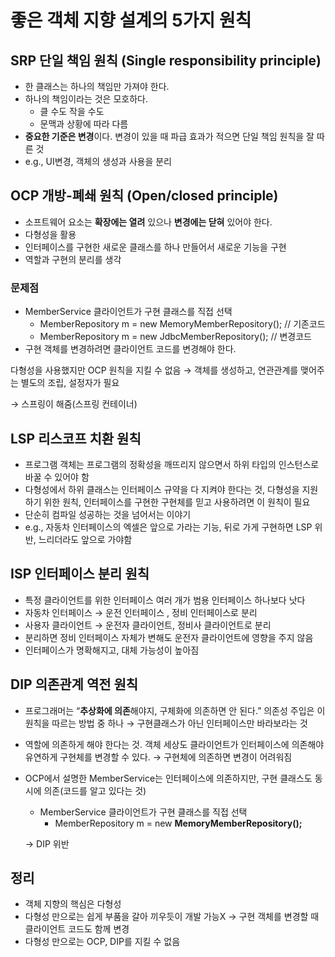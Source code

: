 # 좋은 객체 지향 설계의 5가지 원칙

## SRP 단일 책임 원칙 (Single responsibility principle)

- 한 클래스는 하나의 책임만 가져야 한다.
- 하나의 책임이라는 것은 모호하다.
    - 클 수도 작을 수도
    - 문맥과 상황에 따라 다름
- **중요한 기준은 변경**이다. 변경이 있을 때 파급 효과가 적으면 단일 책임 원칙을 잘 따른 것
- e.g., UI변경, 객체의 생성과 사용을 분리

## OCP 개방-폐쇄 원칙 (Open/closed principle)

- 소프트웨어 요소는 **확장에는 열려** 있으나 **변경에는 닫혀** 있어야 한다.
- 다형성을 활용
- 인터페이스를 구현한 새로운 클래스를 하나 만들어서 새로운 기능을 구현
- 역할과 구현의 분리를 생각

### 문제점

- MemberService 클라이언트가 구현 클래스를 직접 선택
    - MemberRepository m = new MemoryMemberRepository(); // 기존코드
    - MemberRepository m = new JdbcMemberRepository(); // 변경코드
- 구현 객체를 변경하려면 클라이언트 코드를 변경해야 한다.

다형성을 사용했지만 OCP 원칙을 지킬 수 없음 → 객체를 생성하고, 연관관계를 맺어주는 별도의 조립, 설정자가 필요

→ 스프링이 해줌(스프링 컨테이너)

## LSP 리스코프 치환 원칙

- 프로그램 객체는 프로그램의 정확성을 깨뜨리지 않으면서 하위 타입의 인스턴스로 바꿀 수 있어야 함
- 다형성에서 하위 클래스는  인터페이스 규약을 다 지켜야 한다는 것, 다형성을 지원하기 위한 원칙, 인터페이스를 구현한 구현체를 믿고 사용하려면 이 원칙이 필요
- 단순히 컴파일 성공하는 것을 넘어서는 이야기
- e.g., 자동차 인터페이스의 엑셀은 앞으로 가라는 기능, 뒤로 가게 구현하면 LSP 위반, 느리더라도 앞으로 가야함

## ISP 인터페이스 분리 원칙

- 특정 클라이언트를 위한 인터페이스 여러 개가 범용 인터페이스 하나보다 낫다
- 자동차 인터페이스 → 운전 인터페이스 , 정비 인터페이스로 분리
- 사용자 클라이언트 → 운전자 클라이언트, 정비사 클라이언트로 분리
- 분리하면 정비 인터페이스 자체가 변해도 운전자 클라이언트에 영향을 주지 않음
- 인터페이스가 명확해지고, 대체 가능성이 높아짐

## DIP 의존관계 역전 원칙

- 프로그래머는 “**추상화에 의존**해야지, 구체화에 의존하면 안 된다.” 의존성 주입은 이 원칙을 따르는 방법 중 하나 → 구현클래스가 아닌 인터페이스만 바라보라는 것
- 역할에 의존하게 해야 한다는 것. 객체 세상도 클라이언트가 인터페이스에 의존해야 유연하게 구현체를 변경할 수 있다. → 구현체에 의존하면 변경이 어려워짐

- OCP에서 설명한 MemberService는 인터페이스에 의존하지만, 구현 클래스도 동시에 의존(코드를 알고 있다는 것)
    - MemberService 클라이언트가 구현 클래스를 직접 선택
        - MemberRepository m = new **MemoryMemberRepository();**

  → DIP 위반


## 정리

- 객체 지향의 핵심은 다형성
- 다형성 만으로는 쉽게 부품을 갈아 끼우듯이 개발 가능X → 구현 객체를 변경할 때 클라이언트 코드도 함께 변경
- 다형성 만으로는 OCP, DIP를 지킬 수 없음